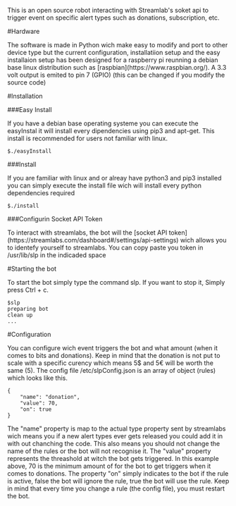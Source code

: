 <p>
	This is an open source robot interacting with Streamlab's soket api to 
	trigger event on specific alert types such as
	donations, subscription, etc.
</p>

#Hardware 
<p>
	The software is made in Python wich make easy to modify and port to other device type
	but the current configuration, installatiion setup and the easy installaion setup has been 
	designed for a raspberry pi reunning a debian base linux distribution such as 
	[raspbian](https://www.raspbian.org/). A 3.3 volt output is emited to pin 7 (GPIO) (this can be changed if you
	modify the source code)
</p>

#Installation

###Easy Install
<p>
	If you have a debian base operating systeme you can execute the easyInstal it will install every dipendencies using
	pip3 and apt-get. This install is recommended for users not familiar with linux.
</p>

```
$./easyInstall
```

###Install
<p>
	If you are familiar with linux and or alreay have python3 and pip3 installed you can simply execute the 
	install file wich will install every python dependencies required
</p>

```
$./install
```

###Configurin Socket API Token
<p>
	To interact with streamlabs, the bot will the 
	[socket API token](https://streamlabs.com/dashboard#/settings/api-settings) 
	wich allows you to identefy yourself to streamlabs.
	You can copy paste you token in /usr/lib/slp in the indicaded space
</p>


#Starting the bot
<p>
	To start the bot simply type the command slp. If you want to stop it, Simply press Ctrl + c.
</p>

```
$slp
preparing bot
clean up
...
```

#Configuration
<p>
	You can configure wich event triggers the bot and what amount (when it comes to bits and donations).
	Keep in mind that the donation is not put to scale with a specific curency which means
	5$ and 5€ will be worth the same (5). The config file /etc/slpConfig.json is an array of object (rules)
	which looks like this.
</p>

```
{
	"name": "donation",
	"value": 70,
	"on": true
}
```

<p>
	The "name" property is map to the actual type property sent by streamlabs wich means you if a new alert types ever
	gets released you could add it in with out chanching the code. This also means you should not change the name of the
	rules or the bot will not recognise it. The "value" property represents the threashold at witch the bot gets
	triggered. In this example above, 70 is the minimum amount of for the bot to get triggers when it comes to
	donations. The property "on" simply indicates to the bot if the rule is active, false the bot will ignore the rule,
	true the bot will use the rule. Keep in mind that every time you change a rule (the config file), 
	you must restart the bot.
</p>
